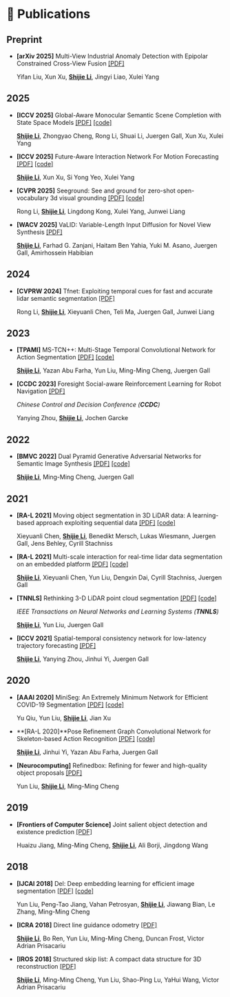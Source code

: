 <span id="publications"></span>

# 📝 Publications

## Preprint
- **[arXiv 2025]** Multi-View Industrial Anomaly Detection with Epipolar Constrained Cross-View Fusion [[PDF]](https://arxiv.org/pdf/2503.11088)  

  Yifan Liu, Xun Xu, **<u>Shijie Li</u>**, Jingyi Liao, Xulei Yang

## 2025
- **[ICCV 2025]** Global-Aware Monocular Semantic Scene Completion with State Space Models [[PDF]](https://arxiv.org/pdf/2503.06569) [[code]](https://github.com/sj-li/GA-MonoSSC)  

  **<u>Shijie Li</u>**, Zhongyao Cheng, Rong Li, Shuai Li, Juergen Gall, Xun Xu, Xulei Yang

- **[ICCV 2025]** Future-Aware Interaction Network For Motion Forecasting [[PDF]](https://arxiv.org/pdf/2503.06565) [[code]](https://github.com/sj-li/FINet)  

  **<u>Shijie Li</u>**, Xun Xu, Si Yong Yeo, Xulei Yang

- **[CVPR 2025]** Seeground: See and ground for zero-shot open-vocabulary 3d visual grounding [[PDF]](https://arxiv.org/pdf/2412.04383)  [[code]](https://github.com/iris0329/SeeGround)  

  Rong Li, **<u>Shijie Li</u>**, Lingdong Kong, Xulei Yang, Junwei Liang

- **[WACV 2025]** VaLID: Variable-Length Input Diffusion for Novel View Synthesis [[PDF]](https://arxiv.org/pdf/2312.08892)    

  **<u>Shijie Li</u>**, Farhad G. Zanjani, Haitam Ben Yahia, Yuki M. Asano, Juergen Gall, Amirhossein Habibian

## 2024


- **[CVPRW 2024]** Tfnet: Exploiting temporal cues for fast and accurate lidar semantic segmentation [[PDF]](https://arxiv.org/pdf/2309.07849)  
  
  Rong Li, **<u>Shijie Li</u>**, Xieyuanli Chen, Teli Ma, Juergen Gall, Junwei Liang

## 2023


- **[TPAMI]** MS-TCN++: Multi-Stage Temporal Convolutional Network for Action Segmentation [[PDF]](https://arxiv.org/pdf/2006.09220) [[code]](https://github.com/sj-li/MS-TCN2)
  
  **<u>Shijie Li</u>**, Yazan Abu Farha, Yun Liu, Ming-Ming Cheng, Juergen Gall

- **[CCDC 2023]** Foresight Social-aware Reinforcement Learning for Robot Navigation [[PDF]](https://arxiv.org/pdf/2105.13409)  

   *Chinese Control and Decision Conference (**CCDC**)*
  
  Yanying Zhou, **<u>Shijie Li</u>**, Jochen Garcke

## 2022
- **[BMVC 2022]** Dual Pyramid Generative Adversarial Networks for Semantic Image Synthesis [[PDF]](https://arxiv.org/pdf/2210.04085) [[code]](https://github.com/sj-li/DP_GAN) 
  
  **<u>Shijie Li</u>**, Ming-Ming Cheng, Juergen Gall

## 2021
- **[RA-L 2021]** Moving object segmentation in 3D LiDAR data: A learning-based approach exploiting sequential data [[PDF]](https://arxiv.org/pdf/2105.08971)  [[code]](https://github.com/PRBonn/LiDAR-MOS)
  
  Xieyuanli Chen, **<u>Shijie Li</u>**, Benedikt Mersch, Lukas Wiesmann, Juergen Gall, Jens Behley, Cyrill Stachniss

- **[RA-L 2021]** Multi-scale interaction for real-time lidar data segmentation on an embedded platform [[PDF]](https://arxiv.org/pdf/2008.09162) [[code]](https://github.com/sj-li/MINet)
  
  **<u>Shijie Li</u>**, Xieyuanli Chen, Yun Liu, Dengxin Dai, Cyrill Stachniss, Juergen Gall

- **[TNNLS]** Rethinking 3-D LiDAR point cloud segmentation [[PDF]](https://arxiv.org/pdf/2008.03928) [[code]](https://github.com/sj-li/UnpNet)

   *IEEE Transactions on Neural Networks and Learning Systems (**TNNLS**)*
  
  **<u>Shijie Li</u>**, Yun Liu, Juergen Gall

- **[ICCV 2021]** Spatial-temporal consistency network for low-latency trajectory forecasting [[PDF]](https://openaccess.thecvf.com/content/ICCV2021/papers/Li_Spatial-Temporal_Consistency_Network_for_Low-Latency_Trajectory_Forecasting_ICCV_2021_paper.pdf)  
  
  **<u>Shijie Li</u>**, Yanying Zhou, Jinhui Yi, Juergen Gall

## 2020
- **[AAAI 2020]** MiniSeg: An Extremely Minimum Network for Efficient COVID-19 Segmentation [[PDF]](https://arxiv.org/pdf/2004.09750) [[code]](https://github.com/yun-liu/MiniSeg) 
  
  Yu Qiu, Yun Liu, **<u>Shijie Li</u>**, Jian Xu

- **[RA-L 2020]**Pose Refinement Graph Convolutional Network for Skeleton-based Action Recognition [[PDF]](https://arxiv.org/pdf/2010.07367)  [[code]](https://github.com/sj-li/PR-GCN)
  
  **<u>Shijie Li</u>**, Jinhui Yi, Yazan Abu Farha, Juergen Gall

- **[Neurocomputing]** Refinedbox: Refining for fewer and high-quality object proposals [[PDF]](https://mftp.mmcheng.net/Papers/20NeucomRefinedBoxes.pdf)  
  
  Yun Liu, **<u>Shijie Li</u>**, Ming-Ming Cheng

## 2019
- **[Frontiers of Computer Science]** Joint salient object detection and existence prediction [[PDF]](https://mftp.mmcheng.net/Papers/JointSalExist.pdf)  
  
  Huaizu Jiang, Ming-Ming Cheng, **<u>Shijie Li</u>**, Ali Borji, Jingdong Wang

## 2018
- **[IJCAI 2018]** Del: Deep embedding learning for efficient image segmentation [[PDF]](https://www.ijcai.org/proceedings/2018/0120.pdf)  [[code]](https://github.com/yun-liu/DEL)
  
  Yun Liu, Peng-Tao Jiang, Vahan Petrosyan, **<u>Shijie Li</u>**, Jiawang Bian, Le Zhang, Ming-Ming Cheng

- **[ICRA 2018]** Direct line guidance odometry [[PDF]](https://www.robots.ox.ac.uk/~lav/Papers/li_etal_icra2018/li_etal_icra2018.pdf)  
  
  **<u>Shijie Li</u>**, Bo Ren, Yun Liu, Ming-Ming Cheng, Duncan Frost, Victor Adrian Prisacariu

- **[IROS 2018]** Structured skip list: A compact data structure for 3D reconstruction [[PDF]](https://ora.ox.ac.uk/objects/uuid:75d46621-7ccd-486b-808a-1b772a39b164/files/m6e5ebcdc74b5c966cf2d4c94bcc179f0)  
  
  **<u>Shijie Li</u>**, Ming-Ming Cheng, Yun Liu, Shao-Ping Lu, YaHui Wang, Victor Adrian Prisacariu

